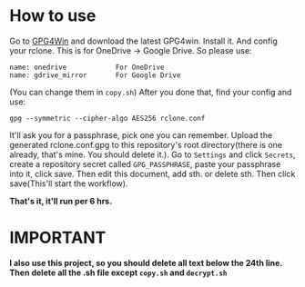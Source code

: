 # How to use
Go to <a href="https://gpg4win.org/thanks-for-download.html" target="_blank">GPG4Win</a> and download the latest GPG4win.
Install it.
And config your rclone. This is for OneDrive -> Google Drive. So please use:
```
name: onedrive            For OneDrive
name: gdrive_mirror       For Google Drive
```
(You can change them in `copy.sh`)
After you done that, find your config and use:
```shell
gpg --symmetric --cipher-algo AES256 rclone.conf
```
It'll ask you for a passphrase, pick one you can remember.
Upload the generated rclone.conf.gpg to this repository's root directory(there is one already, that's mine. You should delete it.).
Go to `Settings` and click `Secrets`, create a repository secret called `GPG_PASSPHRASE`, paste your passphrase into it, click save.
Then edit this document, add sth. or delete sth. Then click save(This'll start the workflow).

**That's it, it'll run per 6 hrs.**
# IMPORTANT
**I also use this project, so you should delete all text below the 24th line. Then delete all the .sh file except `copy.sh` and `decrypt.sh`**
